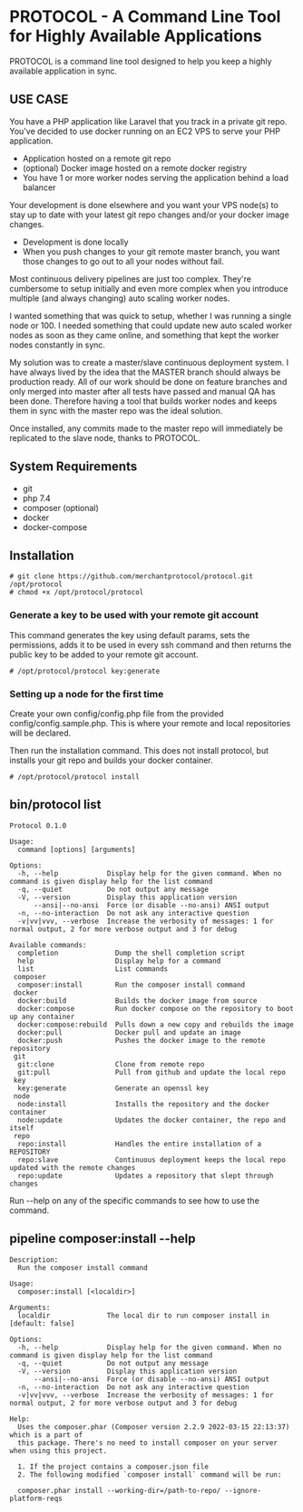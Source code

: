 # PROTOCOL - A Command Line Tool for Highly Available Applications

PROTOCOL is a command line tool designed to help you keep a highly available application in sync.

## USE CASE

You have a PHP application like Laravel that you track in a private git repo. You've decided to use docker running on an EC2 VPS to serve your PHP application. 

  - Application hosted on a remote git repo
  - (optional) Docker image hosted on a remote docker registry
  - You have 1 or more worker nodes serving the application behind a load balancer

Your development is done elsewhere and you want your VPS node(s) to stay up to date with your latest git repo changes and/or your docker image changes.

  - Development is done locally
  - When you push changes to your git remote master branch, you want those changes to go out to all your nodes without fail.

Most continuous delivery pipelines are just too complex. They're cumbersome to setup initially and even more complex when you introduce multiple (and always changing) auto scaling worker nodes.

I wanted something that was quick to setup, whether I was running a single node or 100. I needed something that could update new auto scaled worker nodes as soon as they came online, and something that kept the worker nodes constantly in sync.

My solution was to create a master/slave continuous deployment system. I have always lived by the idea that the MASTER branch should always be production ready. All of our work should be done on feature branches and only merged into master after all tests have passed and manual QA has been done. Therefore having a tool that builds worker nodes and keeps them in sync with the master repo was the ideal solution.

Once installed, any commits made to the master repo will immediately be replicated to the slave node, thanks to PROTOCOL.

## System Requirements

- git
- php 7.4
- composer (optional)
- docker
- docker-compose

## Installation

```
# git clone https://github.com/merchantprotocol/protocol.git /opt/protocol
# chmod +x /opt/protocol/protocol
```

### Generate a key to be used with your remote git account

This command generates the key using default params, sets the permissions, adds it to be used in every ssh command and then returns the public key to be added to your remote git account.

```
# /opt/protocol/protocol key:generate
```

### Setting up a node for the first time

Create your own config/config.php file from the provided config/config.sample.php. This is where your remote and local repositories will be declared.

Then run the installation command. This does not install protocol, but installs your git repo and builds your docker container.

```
# /opt/protocol/protocol install
```

## bin/protocol list

```
Protocol 0.1.0

Usage:
  command [options] [arguments]

Options:
  -h, --help            Display help for the given command. When no command is given display help for the list command
  -q, --quiet           Do not output any message
  -V, --version         Display this application version
      --ansi|--no-ansi  Force (or disable --no-ansi) ANSI output
  -n, --no-interaction  Do not ask any interactive question
  -v|vv|vvv, --verbose  Increase the verbosity of messages: 1 for normal output, 2 for more verbose output and 3 for debug

Available commands:
  completion              Dump the shell completion script
  help                    Display help for a command
  list                    List commands
 composer
  composer:install        Run the composer install command
 docker
  docker:build            Builds the docker image from source
  docker:compose          Run docker compose on the repository to boot up any container
  docker:compose:rebuild  Pulls down a new copy and rebuilds the image
  docker:pull             Docker pull and update an image
  docker:push             Pushes the docker image to the remote repository
 git
  git:clone               Clone from remote repo
  git:pull                Pull from github and update the local repo
 key
  key:generate            Generate an openssl key
 node
  node:install            Installs the repository and the docker container
  node:update             Updates the docker container, the repo and itself
 repo
  repo:install            Handles the entire installation of a REPOSITORY
  repo:slave              Continuous deployment keeps the local repo updated with the remote changes
  repo:update             Updates a repository that slept through changes

```

Run --help on any of the specific commands to see how to use the command.

## pipeline composer:install --help
```
Description:
  Run the composer install command

Usage:
  composer:install [<localdir>]

Arguments:
  localdir              The local dir to run composer install in [default: false]

Options:
  -h, --help            Display help for the given command. When no command is given display help for the list command
  -q, --quiet           Do not output any message
  -V, --version         Display this application version
      --ansi|--no-ansi  Force (or disable --no-ansi) ANSI output
  -n, --no-interaction  Do not ask any interactive question
  -v|vv|vvv, --verbose  Increase the verbosity of messages: 1 for normal output, 2 for more verbose output and 3 for debug

Help:
  Uses the composer.phar (Composer version 2.2.9 2022-03-15 22:13:37) which is a part of
  this package. There's no need to install composer on your server when using this project.
  
  1. If the project contains a composer.json file
  2. The following modified `composer install` command will be run:
  
  composer.phar install --working-dir=/path-to-repo/ --ignore-platform-reqs
  
```  